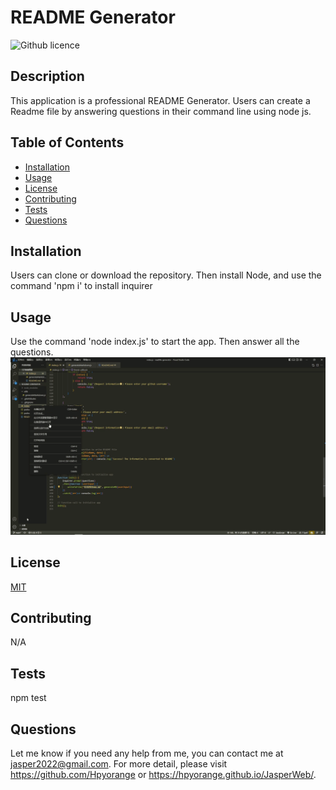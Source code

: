 # README Generator
  ![Github licence](http://img.shields.io/badge/license-MIT-blue.svg)

  ## Description
  This application is a professional README Generator. Users can create a Readme file by answering questions in their command line using node js.

  ## Table of Contents
  * [Installation](#installation)
  * [Usage](#usage)
  * [License](#license)
  * [Contributing](#contributing)
  * [Tests](#tests)
  * [Questions](#questions)

  ## Installation 
  Users can clone or download the repository. Then install Node, and use the command 'npm i' to install inquirer

  ## Usage 
  Use the command 'node index.js' to start the app. Then answer all the questions.
  <img src="demo/readme-demo.gif">
  ## License 
  [MIT](https://choosealicense.com/licenses/mit/)

  ## Contributing 
  N/A

  ## Tests
  npm test

  ## Questions
  Let me know if you need any help from me, you can contact me at jasper2022@gmail.com. For more detail, please visit https://github.com/Hpyorange or https://hpyorange.github.io/JasperWeb/.

